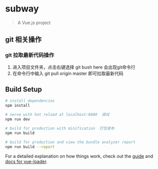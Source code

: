 # subway

> A Vue.js project

## git 相关操作
### git 拉取最新代码操作
1. 进入项目文件夹，点击右键选择 git bush here  会出现git命令行
2. 在命令行中输入  git pull origin master  即可拉取最新代码

## Build Setup

``` bash
# install dependencies
npm install

# serve with hot reload at localhost:8080  调试
npm run dev

# build for production with minification  打包发布
npm run build

# build for production and view the bundle analyzer report
npm run build --report
```

For a detailed explanation on how things work, check out the [guide](http://vuejs-templates.github.io/webpack/) and [docs for vue-loader](http://vuejs.github.io/vue-loader).
